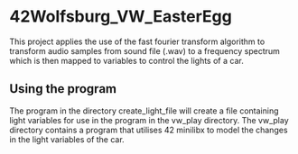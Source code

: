 # 42Wolfsburg_VW_EasterEgg
This project applies the use of the fast fourier transform algorithm to transform audio samples from sound file (.wav) to a frequency spectrum which is then mapped to variables to control the lights of a car.

## Using the program
The program in the directory create_light_file will create a file containing light variables for use in the program in the vw_play directory.
The vw_play directory contains a program that utilises 42 minilibx to model the changes in the light variables of the car.

